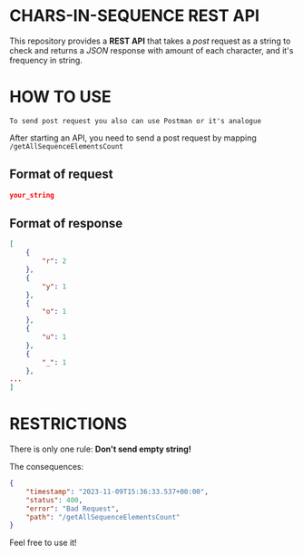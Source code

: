 # CHARS-IN-SEQUENCE REST API

This repository provides a **REST API** that takes a _post_ request as a string to check
and returns a _JSON_ response with amount of each character, and it's frequency in string.

# HOW TO USE
    To send post request you also can use Postman or it's analogue
After starting an API, you need to send a post request by mapping `/getAllSequenceElementsCount`
## Format of request

```json
your_string
```

##  Format of response
```json
[
    {
        "r": 2
    },
    {
        "y": 1
    },
    {
        "o": 1
    },
    {
        "u": 1
    },
    {
        "_": 1
    },
...
]
```
# RESTRICTIONS
There is only one rule: **Don't send empty string!**

The consequences:
```json
{
    "timestamp": "2023-11-09T15:36:33.537+00:00",
    "status": 400,
    "error": "Bad Request",
    "path": "/getAllSequenceElementsCount"
}
```

Feel free to use it!